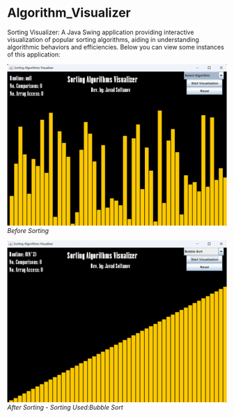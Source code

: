# Algorithm_Visualizer
Sorting Visualizer: A Java Swing application providing interactive visualization of popular sorting algorithms, aiding in understanding algorithmic behaviors and efficiencies.
Below you can view some instances of this application:

![Before Sorting](https://github.com/EXDEICIDA/Algorithm_Visualizer/blob/main/Screenshot%202024-03-28%20183922.png "Before Sorting")
*Before Sorting*


![After Sorted](https://github.com/EXDEICIDA/Algorithm_Visualizer/blob/main/Screenshot%202024-03-28%20184030.png "After Sorted")
*After Sorting - Sorting Used:Bubble Sort*

